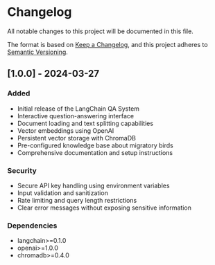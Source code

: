 # Changelog

All notable changes to this project will be documented in this file.

The format is based on [Keep a Changelog](https://keepachangelog.com/en/1.0.0/),
and this project adheres to [Semantic Versioning](https://semver.org/spec/v2.0.0.html).

## [1.0.0] - 2024-03-27

### Added
- Initial release of the LangChain QA System
- Interactive question-answering interface
- Document loading and text splitting capabilities
- Vector embeddings using OpenAI
- Persistent vector storage with ChromaDB
- Pre-configured knowledge base about migratory birds
- Comprehensive documentation and setup instructions

### Security
- Secure API key handling using environment variables
- Input validation and sanitization
- Rate limiting and query length restrictions
- Clear error messages without exposing sensitive information

### Dependencies
- langchain>=0.1.0
- openai>=1.0.0
- chromadb>=0.4.0 
